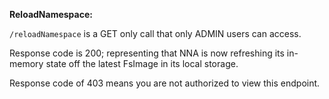 **ReloadNamespace:**

`/reloadNamespace` is a GET only call that only ADMIN users can access.

Response code is 200; representing that NNA is now refreshing its in-memory state off the latest FsImage in its local storage.

Response code of 403 means you are not authorized to view this endpoint.